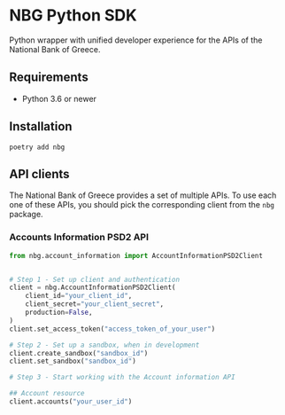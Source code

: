 # NBG Python SDK

Python wrapper with unified developer experience for the APIs of the National Bank of Greece.

## Requirements

- Python 3.6 or newer

## Installation

```shell
poetry add nbg
```

## API clients

The National Bank of Greece provides a set of multiple APIs. To use each one of these APIs, you should pick the corresponding client from the `nbg` package.

### Accounts Information PSD2 API

```python
from nbg.account_information import AccountInformationPSD2Client


# Step 1 - Set up client and authentication
client = nbg.AccountInformationPSD2Client(
    client_id="your_client_id",
    client_secret="your_client_secret",
    production=False,
)
client.set_access_token("access_token_of_your_user")

# Step 2 - Set up a sandbox, when in development
client.create_sandbox("sandbox_id")
client.set_sandbox("sandbox_id")

# Step 3 - Start working with the Account information API

## Account resource
client.accounts("your_user_id")
```
